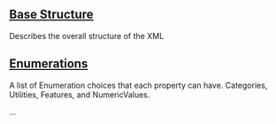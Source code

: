 ## [Base Structure](https://github.com/qualipool/swissrets/wiki/Base-structure)
Describes the overall structure of the XML

## [Enumerations](https://github.com/qualipool/swissrets/wiki/Enumerations-(Categories,-Utilities,-Features,-NumericValues))
A list of Enumeration choices that each property can have. Categories, Utilities, Features, and NumericValues.

...
